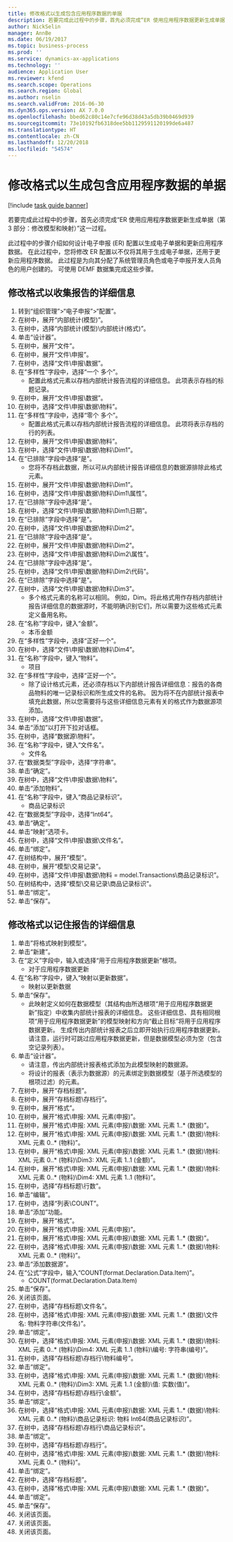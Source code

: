 ```yaml
---
title: 修改格式以生成包含应用程序数据的单据
description: 若要完成此过程中的步骤，首先必须完成“ER 使用应用程序数据更新生成单据（第 3 部分 - 修改模型和映射）”这一过程。
author: NickSelin
manager: AnnBe
ms.date: 06/19/2017
ms.topic: business-process
ms.prod: ''
ms.service: dynamics-ax-applications
ms.technology: ''
audience: Application User
ms.reviewer: kfend
ms.search.scope: Operations
ms.search.region: Global
ms.author: nselin
ms.search.validFrom: 2016-06-30
ms.dyn365.ops.version: AX 7.0.0
ms.openlocfilehash: bbed62c80c14e7cfe96d38d43a5db39b0469d939
ms.sourcegitcommit: 73e10192fb6318dee5bb1129591120199de6a487
ms.translationtype: HT
ms.contentlocale: zh-CN
ms.lasthandoff: 12/20/2018
ms.locfileid: "54574"
---
```

# <a name="modify-formats-to-generate-documents-that-have-application-data"></a>修改格式以生成包含应用程序数据的单据

[!include [task guide banner](../../includes/task-guide-banner.md)]

若要完成此过程中的步骤，首先必须完成“ER 使用应用程序数据更新生成单据（第 3 部分：修改模型和映射）”这一过程。

此过程中的步骤介绍如何设计电子申报 (ER) 配置以生成电子单据和更新应用程序数据。 在此过程中，您将修改 ER 配置以不仅将其用于生成电子单据，还用于更新应用程序数据。 此过程是为向其分配了系统管理员角色或电子申报开发人员角色的用户创建的。 可使用 DEMF 数据集完成这些步骤。


## <a name="modify-format-to-collect-details-of-reporting"></a>修改格式以收集报告的详细信息
1. 转到“组织管理”>“电子申报”>“配置”。
2. 在树中，展开“内部统计(模型)”。
3. 在树中，选择“内部统计(模型)\内部统计(格式)”。
4. 单击“设计器”。
5. 在树中，展开“文件”。
6. 在树中，展开“文件\申报”。
7. 在树中，选择“文件\申报\数据”。
8. 在“多样性”字段中，选择“一个 多个”。
    * 配置此格式元素以存档内部统计报告流程的详细信息。 此项表示存档的标题记录。  
9. 在树中，展开“文件\申报\数据”。
10. 在树中，选择“文件\申报\数据\物料”。
11. 在“多样性”字段中，选择“零个 多个”。
    * 配置此格式元素以存档内部统计报告流程的详细信息。 此项将表示存档的行的列表。  
12. 在树中，展开“文件\申报\数据\物料”。
13. 在树中，选择“文件\申报\数据\物料\Dim1”。
14. 在“已排除”字段中选择“是”。
    * 您将不存档此数据，所以可从内部统计报告详细信息的数据源排除此格式元素。  
15. 在树中，展开“文件\申报\数据\物料\Dim1”。
16. 在树中，选择“文件\申报\数据\物料\Dim1\属性”。
17. 在“已排除”字段中选择“是”。
18. 在树中，选择“文件\申报\数据\物料\Dim1\日期”。
19. 在“已排除”字段中选择“是”。
20. 在树中，选择“文件\申报\数据\物料\Dim2”。
21. 在“已排除”字段中选择“是”。
22. 在树中，展开“文件\申报\数据\物料\Dim2”。
23. 在树中，选择“文件\申报\数据\物料\Dim2\属性”。
24. 在“已排除”字段中选择“是”。
25. 在树中，选择“文件\申报\数据\物料\Dim2\代码”。
26. 在“已排除”字段中选择“是”。
27. 在树中，选择“文件\申报\数据\物料\Dim3”。
    * 多个格式元素的名称可以相同。 例如，Dim。将此格式用作存档内部统计报告详细信息的数据源时，不能明确识别它们，所以需要为这些格式元素定义备用名称。   
28. 在“名称”字段中，键入“金额”。
    * 本币金额  
29. 在“多样性”字段中，选择“正好一个”。
30. 在树中，选择“文件\申报\数据\物料\Dim4”。
31. 在“名称”字段中，键入“物料”。
    * 项目  
32. 在“多样性”字段中，选择“正好一个”。
    * 除了设计格式元素，还必须存档以下内部统计报告详细信息：报告的各商品物料的唯一记录标识和所生成文件的名称。 因为将不在内部统计报表中填充此数据，所以您需要将与这些详细信息元素有关的格式作为数据源项添加。  
33. 在树中，选择“文件\申报\数据”。
34. 单击“添加”以打开下拉对话框。
35. 在树中，选择“数据源\物料”。
36. 在“名称”字段中，键入“文件名”。
    * 文件名  
37. 在“数据类型”字段中，选择“字符串”。
38. 单击“确定”。
39. 在树中，选择“文件\申报\数据\物料”。
40. 单击“添加物料”。
41. 在“名称”字段中，键入“商品记录标识”。
    * 商品记录标识  
42. 在“数据类型”字段中，选择“Int64”。
43. 单击“确定”。
44. 单击“映射”选项卡。
45. 在树中，选择“文件\申报\数据\文件名”。
46. 单击“绑定”。
47. 在树结构中，展开“模型”。
48. 在树中，展开“模型\交易记录”。
49. 在树中，选择“文件\申报\数据\物料 = model.Transactions\商品记录标识”。
50. 在树结构中，选择“模型\交易记录\商品记录标识”。
51. 单击“绑定”。
52. 单击“保存”。

## <a name="modify-format-to-memorize-details-of-reporting"></a>修改格式以记住报告的详细信息
1. 单击”将格式映射到模型“。
2. 单击“新建”。
3. 在“定义”字段中，输入或选择“用于应用程序数据更新”根项。
    * 对于应用程序数据更新  
4. 在“名称”字段中，键入“映射以更新数据”。
    * 映射以更新数据  
5. 单击“保存”。
    * 此映射定义如何在数据模型（其结构由所选根项“用于应用程序数据更新”指定）中收集内部统计报表的详细信息。 这些详细信息、具有相同根项“用于应用程序数据更新”的模型映射和方向“截止目标”将用于应用程序数据更新。 生成传出内部统计报表之后立即开始执行应用程序数据更新。 请注意，运行时可跳过应用程序数据更新，但是数据模型必须为空（包含空记录列表）。   
6. 单击“设计器”。
    * 请注意，传出内部统计报表格式添加为此模型映射的数据源。  
    * 将设计的报表（表示为数据源）的元素绑定到数据模型（基于所选模型的根项过滤）的元素。  
7. 在树中，展开“存档标题”。
8. 在树中，展开“存档标题\存档行”。
9. 在树中，展开“格式”。
10. 在树中，展开“格式\申报: XML 元素(申报)”。
11. 在树中，展开“格式\申报: XML 元素(申报)\数据: XML 元素 1..* (数据)”。
12. 在树中，展开“格式\申报: XML 元素(申报)\数据: XML 元素 1..* (数据)\物料: XML 元素 0..* (物料)”。
13. 在树中，展开“格式\申报: XML 元素(申报)\数据: XML 元素 1..* (数据)\物料: XML 元素 0..* (物料)\Dim3: XML 元素 1..1 (金额)”。
14. 在树中，展开“格式\申报: XML 元素(申报)\数据: XML 元素 1..* (数据)\物料: XML 元素 0..* (物料)\Dim4: XML 元素 1..1 (物料)”。
15. 在树中，选择“存档标题\行数”。
16. 单击“编辑”。
17. 在树中，选择“列表\COUNT”。
18. 单击“添加”功能。
19. 在树中，展开“格式”。
20. 在树中，展开“格式\申报: XML 元素(申报)”。
21. 在树中，展开“格式\申报: XML 元素(申报)\数据: XML 元素 1..* (数据)”。
22. 在树中，选择“格式\申报: XML 元素(申报)\数据: XML 元素 1..* (数据)\物料: XML 元素 0..* (物料)”。
23. 单击“添加数据源”。
24. 在“公式”字段中，输入“COUNT(format.Declaration.Data.Item)”。
    * COUNT(format.Declaration.Data.Item)  
25. 单击“保存”。
26. 关闭该页面。
27. 在树中，选择“存档标题\文件名”。
28. 在树中，选择“格式\申报: XML 元素(申报)\数据: XML 元素 1..* (数据)\文件名: 物料字符串(文件名)”。
29. 单击“绑定”。
30. 在树中，选择“格式\申报: XML 元素(申报)\数据: XML 元素 1..* (数据)\物料: XML 元素 0..* (物料)\Dim4: XML 元素 1..1 (物料)\编号: 字符串(编号)”。
31. 在树中，选择“存档标题\存档行\物料编号”。
32. 单击“绑定”。
33. 在树中，选择“格式\申报: XML 元素(申报)\数据: XML 元素 1..* (数据)\物料: XML 元素 0..* (物料)\Dim3: XML 元素 1..1 (金额)\值: 实数(值)”。
34. 在树中，选择“存档标题\存档行\金额”。
35. 单击“绑定”。
36. 在树中，选择“格式\申报: XML 元素(申报)\数据: XML 元素 1..* (数据)\物料: XML 元素 0..* (物料)\商品记录标识: 物料 Int64(商品记录标识)”。
37. 在树中，选择“存档标题\存档行\商品记录标识”。
38. 单击“绑定”。
39. 在树中，选择“存档标题\存档行”。
40. 在树中，选择“格式\申报: XML 元素(申报)\数据: XML 元素 1..* (数据)\物料: XML 元素 0..* (物料)”。
41. 单击“绑定”。
42. 在树中，选择“存档标题”。
43. 在树中，选择“格式\申报: XML 元素(申报)\数据: XML 元素 1..* (数据)”。
44. 单击“绑定”。
45. 单击“保存”。
46. 关闭该页面。
47. 关闭该页面。
48. 关闭该页面。

